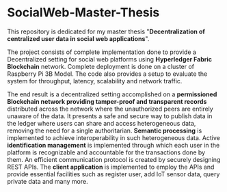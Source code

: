 # SocialWeb-Master-Thesis

This repository is dedicated for my master thesis "**Decentralization of centralized user data in social web applications**".

The project consists of complete implementation done to provide a Decentralized setting for social web platforms using **Hyperledger Fabric Blockchain** network. Complete deployment is done on a cluster of Raspberry Pi 3B Model. The code also provides a setup to evaluate the system for throughput, latency, scalability and network traffic. 

The end result is a decentralized setting accomplished on a **permissioned Blockchain network providing tamper-proof and transparent records** distributed across the network where the unauthorized peers are entirely unaware of the data. It presents a safe and secure way to publish data in the ledger where users can share and access heterogeneous data, removing the need for a single authoritarian. **Semantic processing** is implemented to achieve interoperability in such heterogeneous data. Active **identification management** is implemented through which each user in the platform is recognizable and accountable for the transactions done by them. An efficient communication protocol is created by securely designing REST APIs. The **client application** is implemented to employ the APIs and provide essential facilities such as register user, add IoT sensor data, query private data and many more. 

